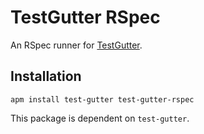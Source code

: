 # TestGutter RSpec

An RSpec runner for [TestGutter](https://github.com/stevenpetryk/test-gutter).

## Installation

```
apm install test-gutter test-gutter-rspec
```

This package is dependent on `test-gutter`.
